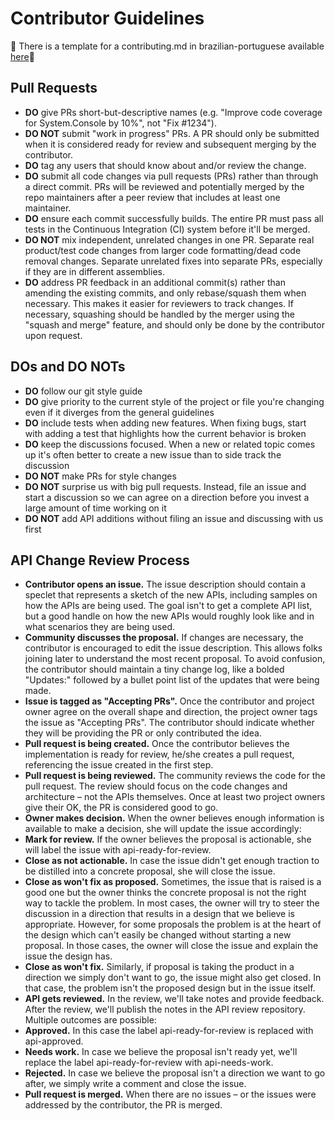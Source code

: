 # Contributor Guidelines

:honeybee: There is a template for a contributing.md in brazilian-portuguese available [here](template.md):honeybee:
  
## Pull Requests

- **DO** give PRs short-but-descriptive names (e.g. &quot;Improve code coverage for System.Console by 10%&quot;, not &quot;Fix #1234&quot;).
- **DO NOT** submit &quot;work in progress&quot; PRs. A PR should only be submitted when it is considered ready for review and subsequent merging by the contributor.
- **DO** tag any users that should know about and/or review the change.
- **DO** submit all code changes via pull requests (PRs) rather than through a direct commit. PRs will be reviewed and potentially merged by the repo maintainers after a peer review that includes at least one maintainer.
- **DO** ensure each commit successfully builds. The entire PR must pass all tests in the Continuous Integration (CI) system before it&#39;ll be merged.
- **DO NOT** mix independent, unrelated changes in one PR. Separate real product/test code changes from larger code formatting/dead code removal changes. Separate unrelated fixes into separate PRs, especially if they are in different assemblies.
- **DO** address PR feedback in an additional commit(s) rather than amending the existing commits, and only rebase/squash them when necessary. This makes it easier for reviewers to track changes. If necessary, squashing should be handled by the merger using the &quot;squash and merge&quot; feature, and should only be done by the contributor upon request.

## DOs and DO NOTs

- **DO** follow our git style guide
- **DO** give priority to the current style of the project or file you&#39;re changing even if it diverges from the general guidelines
- **DO** include tests when adding new features. When fixing bugs, start with adding a test that highlights how the current behavior is broken
- **DO** keep the discussions focused. When a new or related topic comes up it&#39;s often better to create a new issue than to side track the discussion
- **DO NOT** make PRs for style changes
- **DO NOT** surprise us with big pull requests. Instead, file an issue and start a discussion so we can agree on a direction before you invest a large amount of time working on it
- **DO NOT** add API additions without filing an issue and discussing with us first



## API Change Review Process

- **Contributor opens an issue.** The issue description should contain a speclet that represents a sketch of the new APIs, including samples on how the APIs are being used. The goal isn&#39;t to get a complete API list, but a good handle on how the new APIs would roughly look like and in what scenarios they are being used.
- **Community discusses the proposal.** If changes are necessary, the contributor is encouraged to edit the issue description. This allows folks joining later to understand the most recent proposal. To avoid confusion, the contributor should maintain a tiny change log, like a bolded &quot;Updates:&quot; followed by a bullet point list of the updates that were being made.
- **Issue is tagged as &quot;Accepting PRs&quot;.** Once the contributor and project owner agree on the overall shape and direction, the project owner tags the issue as &quot;Accepting PRs&quot;. The contributor should indicate whether they will be providing the PR or only contributed the idea.
- **Pull request is being created.** Once the contributor believes the implementation is ready for review, he/she creates a pull request, referencing the issue created in the first step.
- **Pull request is being reviewed.** The community reviews the code for the pull request. The review should focus on the code changes and architecture – not the APIs themselves. Once at least two project owners give their OK, the PR is considered good to go.
- **Owner makes decision.**  When the owner believes enough information is available to make a decision, she will update the issue accordingly:
- **Mark for review.**  If the owner believes the proposal is actionable, she will label the issue with api-ready-for-review.
- **Close as not actionable.**  In case the issue didn&#39;t get enough traction to be distilled into a concrete proposal, she will close the issue.
- **Close as won&#39;t fix as proposed.**  Sometimes, the issue that is raised is a good one but the owner thinks the concrete proposal is not the right way to tackle the problem. In most cases, the owner will try to steer the discussion in a direction that results in a design that we believe is appropriate. However, for some proposals the problem is at the heart of the design which can&#39;t easily be changed without starting a new proposal. In those cases, the owner will close the issue and explain the issue the design has.
- **Close as won&#39;t fix.**  Similarly, if proposal is taking the product in a direction we simply don&#39;t want to go, the issue might also get closed. In that case, the problem isn&#39;t the proposed design but in the issue itself.
- **API gets reviewed.**  In the review, we&#39;ll take notes and provide feedback. After the review, we&#39;ll publish the notes in the API review repository. Multiple outcomes are possible:
- **Approved.**  In this case the label api-ready-for-review is replaced with api-approved.
- **Needs work.**  In case we believe the proposal isn&#39;t ready yet, we&#39;ll replace the label api-ready-for-review with api-needs-work.
- **Rejected.**  In case we believe the proposal isn&#39;t a direction we want to go after, we simply write a comment and close the issue.
- **Pull request is merged.** When there are no issues – or the issues were addressed by the contributor, the PR is merged.
